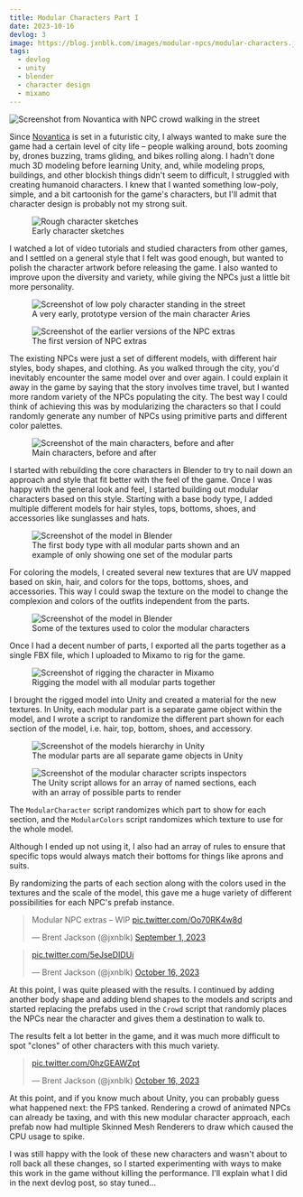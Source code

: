 ```yaml
---
title: Modular Characters Part I
date: 2023-10-16
devlog: 3
image: https://blog.jxnblk.com/images/modular-npcs/modular-characters.jpg
tags:
  - devlog
  - unity
  - blender
  - character design
  - mixamo
---
```


<img
  src='https://blog.jxnblk.com/images/modular-npcs/in-game-crowd.webp'
  alt='Screenshot from Novantica with NPC crowd walking in the street'
/>

Since [Novantica][] is set in a futuristic city, I always wanted to make sure the game had a certain level of city life – people walking around, bots zooming by, drones buzzing, trams gliding, and bikes rolling along.
I hadn't done much 3D modeling before learning Unity, and, while modeling props, buildings, and other blockish things didn't seem to difficult, I struggled with creating humanoid characters.
I knew that I wanted something low-poly, simple, and a bit cartoonish for the game's characters, but I'll admit that character design is probably not my strong suit.

[novantica]: https://novanticagame.com

<!-- more -->

<figure>
  <img
    src='https://blog.jxnblk.com/images/modular-npcs/early-sketches.jpg'
    alt='Rough character sketches'
  />
  <figcaption>
    Early character sketches
  </figcaption>
</figure>

I watched a lot of video tutorials and studied characters from other games, and I settled on a general style that I felt was good enough, but wanted to polish the character artwork before releasing the game.
I also wanted to improve upon the diversity and variety, while giving the NPCs just a little bit more personality.

<figure>
  <img
    src='https://blog.jxnblk.com/images/modular-npcs/early-aries.jpg'
    alt='Screenshot of low poly character standing in the street'
  />
  <figcaption>
    A very early, prototype version of the main character Aries
  </figcaption>
</figure>

<figure>
  <img
    src='https://blog.jxnblk.com/images/modular-npcs/old-extras.jpg'
    alt='Screenshot of the earlier versions of the NPC extras'
  />
  <figcaption>
    The first version of NPC extras
  </figcaption>
</figure>

The existing NPCs were just a set of different models, with different hair styles, body shapes, and clothing. As you walked through the city, you'd inevitably encounter the same model over and over again.
I could explain it away in the game by saying that the story involves time travel, but I wanted more random variety of the NPCs populating the city.
The best way I could think of achieving this was by modularizing the characters so that I could randomly generate any number of NPCs using primitive parts and different color palettes.

<figure>
  <img
    src='https://blog.jxnblk.com/images/modular-npcs/main-characters-before-after.jpg'
    alt='Screenshot of the main characters, before and after'
  />
  <figcaption>
    Main characters, before and after
  </figcaption>
</figure>

I started with rebuilding the core characters in Blender to try to nail down an approach and style that fit better with the feel of the game.
Once I was happy with the general look and feel, I started building out modular characters based on this style.
Starting with a base body type, I added multiple different models for hair styles, tops, bottoms, shoes, and accessories like sunglasses and hats.

<figure>
  <img
    src='https://blog.jxnblk.com/images/modular-npcs/blender-parts.jpg'
    alt='Screenshot of the model in Blender'
  />
  <figcaption>
    The first body type with all modular parts shown and an example of only showing one set of the modular parts
  </figcaption>
</figure>

For coloring the models, I created several new textures that are UV mapped based on skin, hair, and colors for the tops, bottoms, shoes, and accessories.
This way I could swap the texture on the model to change the complexion and colors of the outfits independent from the parts.

<figure>
  <img
    src='https://blog.jxnblk.com/images/modular-npcs/textures.jpg'
    alt='Screenshot of the model in Blender'
  />
  <figcaption>
    Some of the textures used to color the modular characters
  </figcaption>
</figure>

Once I had a decent number of parts, I exported all the parts together as a single FBX file, which I uploaded to Mixamo to rig for the game.

<figure>
  <img
    src='https://blog.jxnblk.com/images/modular-npcs/mixamo-rigging.jpg'
    alt='Screenshot of rigging the character in Mixamo'
  />
  <figcaption>
    Rigging the model with all modular parts together
  </figcaption>
</figure>

I brought the rigged model into Unity and created a material for the new textures.
In Unity, each modular part is a separate game object within the model, and I wrote a script to randomize the different part shown for each section of the model, i.e. hair, top, bottom, shoes, and accessory.

<figure>
  <img
    src='https://blog.jxnblk.com/images/modular-npcs/game-objects.jpg'
    alt='Screenshot of the models hierarchy in Unity'
  />
  <figcaption>
    The modular parts are all separate game objects in Unity
  </figcaption>
</figure>

<figure>
  <img
    src='https://blog.jxnblk.com/images/modular-npcs/unity-scripts.jpg'
    alt='Screenshot of the modular character scripts inspectors'
  />
  <figcaption>
    The Unity script allows for an array of named sections, each with an array of possible parts to render
  </figcaption>
</figure>

The `ModularCharacter` script randomizes which part to show for each section, and the `ModularColors` script randomizes which texture to use for the whole model.

<script src="https://gist.github.com/jxnblk/3e21f2494863b4e13a79c783bb05f248.js"></script>

Although I ended up not using it, I also had an array of rules to ensure that specific tops would always match their bottoms for things like aprons and suits.

By randomizing the parts of each section along with the colors used in the textures and the scale of the model, this gave me a huge variety of different possibilities for each NPC's prefab instance.

<blockquote class="twitter-tweet"><p lang="en" dir="ltr">Modular NPC extras – WIP <a href="https://t.co/Oo70RK4w8d">pic.twitter.com/Oo70RK4w8d</a></p>&mdash; Brent Jackson (@jxnblk) <a href="https://twitter.com/jxnblk/status/1697718113041551800?ref_src=twsrc%5Etfw">September 1, 2023</a></blockquote> <script async src="https://platform.twitter.com/widgets.js" charset="utf-8"></script>

<blockquote class="twitter-tweet"><p lang="zxx" dir="ltr"><a href="https://t.co/5eJseDIDUi">pic.twitter.com/5eJseDIDUi</a></p>&mdash; Brent Jackson (@jxnblk) <a href="https://twitter.com/jxnblk/status/1713916006962192648?ref_src=twsrc%5Etfw">October 16, 2023</a></blockquote> <script async src="https://platform.twitter.com/widgets.js" charset="utf-8"></script>

At this point, I was quite pleased with the results.
I continued by adding another body shape and adding blend shapes to the models and scripts and started replacing the prefabs used in the `Crowd` script that randomly places the NPCs near the character and gives them a destination to walk to.

The results felt a lot better in the game, and it was much more difficult to spot "clones" of other characters with this much variety.

<blockquote class="twitter-tweet"><p lang="zxx" dir="ltr"><a href="https://t.co/0hzGEAWZpt">pic.twitter.com/0hzGEAWZpt</a></p>&mdash; Brent Jackson (@jxnblk) <a href="https://twitter.com/jxnblk/status/1713932201975300490?ref_src=twsrc%5Etfw">October 16, 2023</a></blockquote> <script async src="https://platform.twitter.com/widgets.js" charset="utf-8"></script>

At this point, and if you know much about Unity, you can probably guess what happened next: the FPS tanked.
Rendering a crowd of animated NPCs can already be taxing, and with this new modular character approach, each prefab now had multiple Skinned Mesh Renderers to draw which caused the CPU usage to spike.

I was still happy with the look of these new characters and wasn't about to roll back all these changes, so I started experimenting with ways to make this work in the game without killing the performance.
I'll explain what I did in the next devlog post, so stay tuned...

